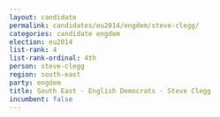 ```yaml
---
layout: candidate
permalink: candidates/eu2014/engdem/steve-clegg/
categories: candidate engdem
election: eu2014
list-rank: 4
list-rank-ordinal: 4th
person: steve-clegg
region: south-east
party: engdem
title: South East - English Democrats - Steve Clegg
incumbent: false
---
```

